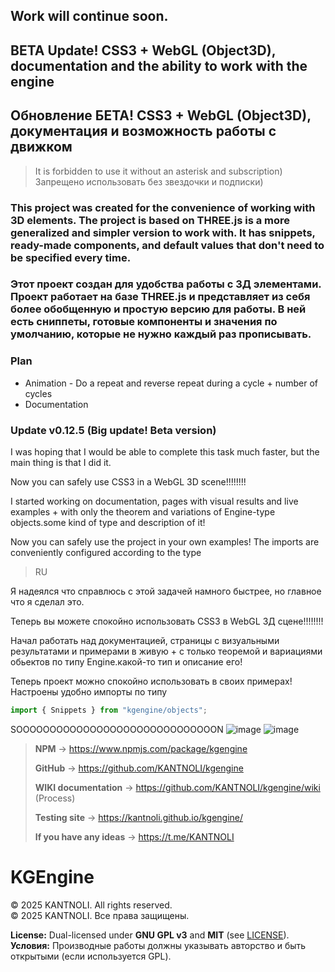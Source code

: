 ## Work will continue soon.

## BETA Update! CSS3 + WebGL (Object3D), documentation and the ability to work with the engine

## Обновление БЕТА! CSS3 + WebGL (Object3D), документация и возможность работы с движком

> It is forbidden to use it without an asterisk and subscription) \
> Запрещено использовать без звездочки и подписки)

### This project was created for the convenience of working with 3D elements. The project is based on THREE.js is a more generalized and simpler version to work with. It has snippets, ready-made components, and default values that don't need to be specified every time.
### Этот проект создан для удобства работы с 3Д элементами. Проект работает на базе THREE.js и представляет из себя более обобщенную и простую версию для работы. В ней есть сниппеты, готовые компоненты и значения по умолчанию, которые не нужно каждый раз прописывать. 

###  **Plan**
- Animation - Do a repeat and reverse repeat during a cycle + number of cycles
- Documentation


### Update v0.12.5 (Big update! Beta version)
I was hoping that I would be able to complete this task much faster, but the main thing is that I did it. 

Now you can safely use CSS3 in a WebGL 3D scene!!!!!!!! 

I started working on documentation, pages with visual results and live examples + with only the theorem and variations of Engine-type objects.some kind of type and description of it!

Now you can safely use the project in your own examples! The imports are conveniently configured according to the type
> RU

Я надеялся что справлюсь с этой задачей намного быстрее, но главное что я сделал это. 

Теперь вы можете спокойно использовать CSS3 в WebGL 3Д сцене!!!!!!!! 

Начал работать над документацией, страницы с визуальными результатами и примерами в живую + с только теоремой и вариациями обьектов по типу Engine.какой-то тип и описание его!

Теперь проект можно спокойно использовать в своих примерах! Настроены удобно импорты по типу


``` typescript
import { Snippets } from "kgengine/objects";
```

SOOOOOOOOOOOOOOOOOOOOOOOOOOOOOON
![image](https://github.com/user-attachments/assets/e79434ee-bfad-4107-acf2-90cf293f70fc)
![image](https://github.com/user-attachments/assets/a74a7fb1-1a9f-4e83-a848-71db12465e22)


> **NPM** -> https://www.npmjs.com/package/kgengine
>
> **GitHub** -> https://github.com/KANTNOLI/kgengine
> 
> **WIKI documentation** -> https://github.com/KANTNOLI/kgengine/wiki (Process)
> 
> **Testing site** ->  https://kantnoli.github.io/kgengine/
>
> **If you have any ideas** -> https://t.me/KANTNOLI


# KGEngine

© 2025 KANTNOLI. All rights reserved.  
© 2025 KANTNOLI. Все права защищены.  

**License:** Dual-licensed under **GNU GPL v3** and **MIT** (see [LICENSE](https://github.com/KANTNOLI/kgengine/blob/main/LICENSE.md)).  
**Условия:** Производные работы должны указывать авторство и быть открытыми (если используется GPL).  

